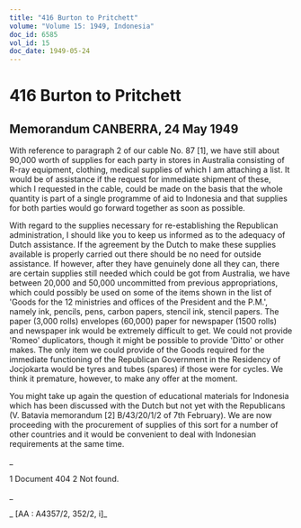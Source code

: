 ```yaml
---
title: "416 Burton to Pritchett"
volume: "Volume 15: 1949, Indonesia"
doc_id: 6585
vol_id: 15
doc_date: 1949-05-24
---
```


# 416 Burton to Pritchett

## Memorandum CANBERRA, 24 May 1949

With reference to paragraph 2 of our cable No. 87 [1], we have still about 90,000 worth of supplies for each party in stores in Australia consisting of R-ray equipment, clothing, medical supplies of which I am attaching a list. It would be of assistance if the request for immediate shipment of these, which I requested in the cable, could be made on the basis that the whole quantity is part of a single programme of aid to Indonesia and that supplies for both parties would go forward together as soon as possible.

With regard to the supplies necessary for re-establishing the Republican administration, I should like you to keep us informed as to the adequacy of Dutch assistance. If the agreement by the Dutch to make these supplies available is properly carried out there should be no need for outside assistance. If however, after they have genuinely done all they can, there are certain supplies still needed which could be got from Australia, we have between 20,000 and 50,000 uncommitted from previous appropriations, which could possibly be used on some of the items shown in the list of 'Goods for the 12 ministries and offices of the President and the P.M.', namely ink, pencils, pens, carbon papers, stencil ink, stencil papers. The paper (3,000 rolls) envelopes (60,000) paper for newspaper (1500 rolls) and newspaper ink would be extremely difficult to get. We could not provide 'Romeo' duplicators, though it might be possible to provide 'Ditto' or other makes. The only item we could provide of the Goods required for the immediate functioning of the Republican Government in the Residency of Jocjokarta would be tyres and tubes (spares) if those were for cycles. We think it premature, however, to make any offer at the moment.

You might take up again the question of educational materials for Indonesia which has been discussed with the Dutch but not yet with the Republicans (V. Batavia memorandum [2] B/43/20/1/2 of 7th February). We are now proceeding with the procurement of supplies of this sort for a number of other countries and it would be convenient to deal with Indonesian requirements at the same time.

_

1 Document 404 2 Not found.

_

_ [AA : A4357/2, 352/2, i]_
